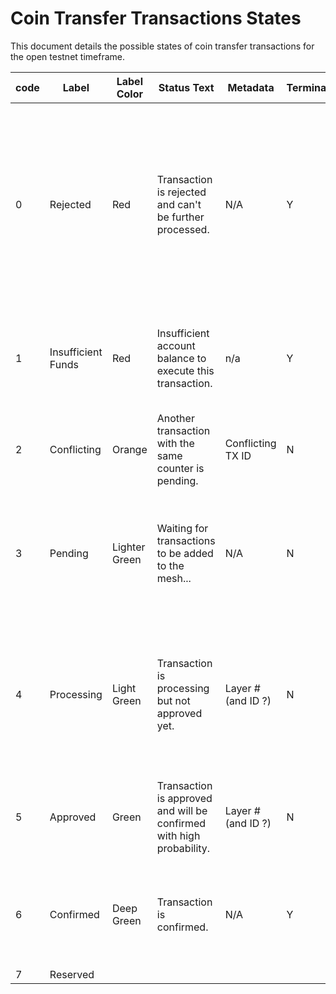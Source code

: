 # Coin Transfer Transactions States

This document details the possible states of coin transfer transactions for the open testnet timeframe.

|  code | Label | Label Color | Status Text | Metadata | Terminating? | Possible Next State | Notes |   
|---	|---	|---	|---	|---	|---	|---	|---	|
|   0	|   Rejected	| Red  	|  Transaction is rejected and can't be further processed.	|   N/A	|   Y	|  n/a 	|   This is to notify users that a tx they attempted to submit from the wallet was rejected by the full node for any reason - failed validation before broadcast....	| N/A |   	
|   1	|   Insufficient Funds	|  Red 	| Insufficient account balance to execute this transaction. |  n/a | Y |  any  	|   Once funds are available, tx may continue processing and move to any state	|   	
|   2	|   Conflicting	| Orange | Another transaction with the same counter is pending. | Conflicting TX ID | N   	| Pending, Processing, Approved   	|    |   	
|   3	|   Pending	| Lighter Green | Waiting for transactions to be added to the mesh... | N/A | N | Processing | Submitted to mempool and was not rejected - not in block yet (e.g. was in block, but was not applicable)  	|   	
|   4	|   Processing	| Light Green  	| Transaction is processing but not approved yet. | Layer # (and ID ?)| N  	| Approved, Pending, Insufficient Balance 	| TX is in at least one block in layer X that was not excluded from hare results (hare didn't complete for layer X yet)	|   	
|   5	|   Approved	| Green  	| Transaction is approved and will be confirmed with high probability. | Layer # (and ID ?)  	|  N 	|  Confirmed, Insufficient Balance 	| TX is in at least one block that was included in HARE results  	|
|   6	|   Confirmed	| Deep Green  	| Transaction is confirmed. | N/A  	| Y  	| N/A  	| Played into global state (if conflicting transactions exist - this one was selected)   	|   	
|   7	|   Reserved	|   	|   	|   	|   	|   	|   	|

